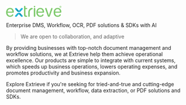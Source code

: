 <p align="left">
<img class="img-fluid" src="https://github.com/ExtrieveTechnologies/.github/blob/main/Extrievelogo.png?raw=true" width="30%" alt="img-verification" align="center" >
</p>

Enterprise DMS, Workflow, OCR, PDF solutions & SDKs with AI

> We are open to collaboration, and adaptive

By providing businesses with top-notch document management and workflow solutions, we at Extrieve help them achieve operational excellence. Our products are simple to integrate with current systems, which speeds up business operations, lowers operating expenses, and promotes productivity and business expansion.

Explore Extrieve if you're seeking for tried-and-true and cutting-edge document management, workflow, data extraction, or PDF solutions and SDKs.
